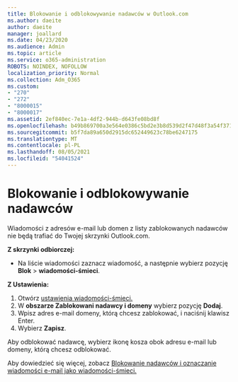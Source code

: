 ```yaml
---
title: Blokowanie i odblokowywanie nadawców w Outlook.com
ms.author: daeite
author: daeite
manager: joallard
ms.date: 04/23/2020
ms.audience: Admin
ms.topic: article
ms.service: o365-administration
ROBOTS: NOINDEX, NOFOLLOW
localization_priority: Normal
ms.collection: Adm_O365
ms.custom:
- "270"
- "272"
- "8000015"
- "8000017"
ms.assetid: 2ef840ec-7e1a-4df2-944b-d643fe08bd8f
ms.openlocfilehash: b49b869700a3e564e0386c5bd2e3b8d539d2f47d48f3a54f3718c770ccc9a0bd
ms.sourcegitcommit: b5f7da89a650d2915dc652449623c78be6247175
ms.translationtype: MT
ms.contentlocale: pl-PL
ms.lasthandoff: 08/05/2021
ms.locfileid: "54041524"
---
```

# <a name="block-or-unblock-senders"></a>Blokowanie i odblokowywanie nadawców

Wiadomości z adresów e-mail lub domen z listy zablokowanych nadawców nie będą trafiać do Twojej skrzynki Outlook.com.

**Z skrzynki odbiorczej:**

- Na liście wiadomości zaznacz wiadomość, a następnie wybierz pozycję **Blok**  >  **wiadomości-śmieci**.

**Z Ustawienia:**

1. Otwórz [ustawienia wiadomości-śmieci.](https://outlook.live.com/mail/options/mail/junkEmail)
2. W **obszarze Zablokowani nadawcy i domeny** wybierz pozycję **Dodaj**.
3. Wpisz adres e-mail domeny, którą chcesz zablokować, i naciśnij klawisz Enter.
4. Wybierz **Zapisz**.

Aby odblokować nadawcę, wybierz ikonę kosza obok adresu e-mail lub domeny, którą chcesz odblokować.

Aby dowiedzieć się więcej, zobacz [Blokowanie nadawców i oznaczanie wiadomości e-mail jako wiadomości-śmieci.](https://support.office.com/article/a3ece97b-82f8-4a5e-9ac3-e92fa6427ae4?wt.mc_id=Office_Outlook_com_Alchemy)